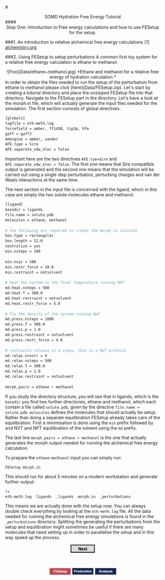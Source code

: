 #<center>SOMD Hydration Free Energy Tutorial</center>
####<center>Step One: Introduction to Free energy calculations and how to use FESetup for the setup. </center>

###1. An introduction to relative alchemical free energy calculations
[1] [alchemistry.org](http://www.alchemistry.org/wiki/Main_Page)

###2. Using FESetup to setup perturbations
A common first toy system for a relative free energy calculation is ethane to methanol.

<center>
![Foo](Data/ethane~methanol.jpg)
*Ethane and methanol for a relative free energy of hydration calculation.* 
</center>
In order to obtain the files needed to run the setup of the perturbation from ethane to methanol please click [here](Data/FESetup.zip). 
Let's start by creating a tutorial directory and place the unzipped FESetup file into that directory.
Navigate to the FESetup part in the directory. Let's have a look at the morph.in file, which will actually generate the input files needed for the simulation. The first section consists of global directives.

```bash
[globals]
logfile = eth-meth.log
forcefield = amber, ff14SB, tip3p, hfe
gaff = gaff2
mdengine = amber, sander
AFE.type = Sire
AFE.separate_vdw_elec = false
```

Important here are the two directives ```AFE.tye=Sire``` and ```AFE.separate_vdw_elec = false```. The first one means that Sire compatible output is generated and the second one means that the simulation will be carried out using a single step perturbation, perturbing charges and van der Waals interactions at the same time. 

The next section in the input file is concerned with the ligand, which in this case are simply the two solute molecules ethane and methanol. 

```bash
[ligand]
basedir = ligands
file.name = solute.pdb
molecules = ethane, methanol

# the following are required to create the morph in solution
box.type = rectangular
box.length = 12.0
neutralize = yes
min.nsteps = 100

min.ncyc = 100
min.restr_force = 10.0
min.restraint = notsolvent

# heat the system to the final temperature running NVT
md.heat.nsteps = 500
md.heat.T = 300.0
md.heat.restraint = notsolvent
md.heat.restr_force = 5.0

# fix the density of the system running NpT
md.press.nsteps = 1000
md.press.T = 300.0
md.press.p = 1.0
md.press.restraint = notsolvent
md.press.restr_force = 4.0

# restraints release in 4 steps, this is a NpT protocol
md.relax.nrestr = 4
md.relax.nsteps = 500
md.relax.T = 300.0
md.relax.p = 1.0
md.relax.restraint = notsolvent

morph_pairs = ethane > methanol
```
If you study the directory structure, you will see that in ligands, which is the ```basedir``` you find two further directories, ethane and methanol, which each contain a file called `solute.pdb`, given by the directive ```file.name = solute.pdb```. ```molecules``` defines the molecules that should actually be setup. 
Rather than doing a separate equilibration FESetup already takes care of the equilibration. First a minimisation is done using the ```min``` prefix followed by and NVT and NPT equilibration of the solvent using the ```md``` prefix. 

The last line ```morph_pairs = ethane > methanol``` is the one that actually generates the morph output needed for running the alchemical free energy calculation. 

To prepare the `ethane~methanol` input you can simply run:

```
FESetup morph.in
```
This should run for about 5 minutes on a modern workstation and generate further output:

```bash
ls
eth-meth.log  ligands  _ligands  morph.in  _perturbations
```

This means we are actually done with the setup now. You can always double check everything by looking at the `eth-meth.log` file. All the data needed for running the alchemical free energy simulations is found in the `_perturbations` directory. Splitting the generating the perturbations from the setup and equilibration might sometimes be useful if there are many molecules that need setting up in order to parallelise the setup and in this way speed up the process. 

<center> <a href="Production.html"> <img src="../Buttons/Next.jpg" alt="Next" style="width: 80px;  min-width: 50px;" /></a> </center>

&nbsp;
&nbsp;
&nbsp;
<center>
<a href="FESetup.md"><img src="../Buttons/FEsetup_r.jpg" alt="Fesetup" style="width: 70px;  min-width: 50px;" /></a> 
<a href="Production.md"><img src="../Buttons/Production_b.jpg" alt="Production" style="width: 70px;  min-width: 50px;"/></a> 
<a href="Analysis.md"><img src="../Buttons/Analysis_b.jpg" alt="Analysis" style="width: 70px;  min-width: 50px;" /></a>
</center>
